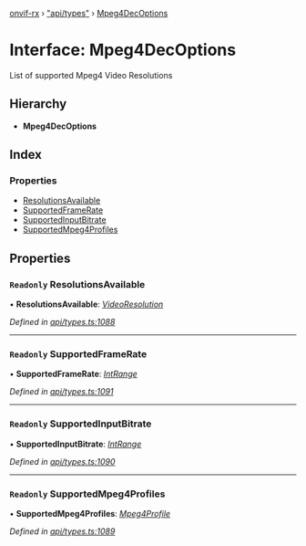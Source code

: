 [onvif-rx](../README.md) › ["api/types"](../modules/_api_types_.md) › [Mpeg4DecOptions](_api_types_.mpeg4decoptions.md)

# Interface: Mpeg4DecOptions

List of supported Mpeg4 Video Resolutions

## Hierarchy

* **Mpeg4DecOptions**

## Index

### Properties

* [ResolutionsAvailable](_api_types_.mpeg4decoptions.md#readonly-resolutionsavailable)
* [SupportedFrameRate](_api_types_.mpeg4decoptions.md#readonly-supportedframerate)
* [SupportedInputBitrate](_api_types_.mpeg4decoptions.md#readonly-supportedinputbitrate)
* [SupportedMpeg4Profiles](_api_types_.mpeg4decoptions.md#readonly-supportedmpeg4profiles)

## Properties

### `Readonly` ResolutionsAvailable

• **ResolutionsAvailable**: *[VideoResolution](_api_types_.videoresolution.md)*

*Defined in [api/types.ts:1088](https://github.com/patrickmichalina/onvif-rx/blob/3e9b152/src/api/types.ts#L1088)*

___

### `Readonly` SupportedFrameRate

• **SupportedFrameRate**: *[IntRange](_api_types_.intrange.md)*

*Defined in [api/types.ts:1091](https://github.com/patrickmichalina/onvif-rx/blob/3e9b152/src/api/types.ts#L1091)*

___

### `Readonly` SupportedInputBitrate

• **SupportedInputBitrate**: *[IntRange](_api_types_.intrange.md)*

*Defined in [api/types.ts:1090](https://github.com/patrickmichalina/onvif-rx/blob/3e9b152/src/api/types.ts#L1090)*

___

### `Readonly` SupportedMpeg4Profiles

• **SupportedMpeg4Profiles**: *[Mpeg4Profile](../enums/_api_types_.mpeg4profile.md)*

*Defined in [api/types.ts:1089](https://github.com/patrickmichalina/onvif-rx/blob/3e9b152/src/api/types.ts#L1089)*
